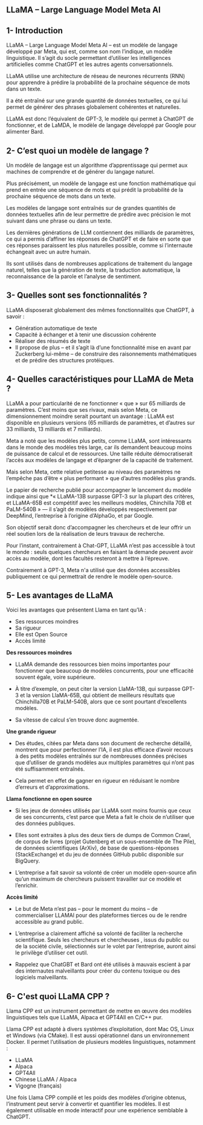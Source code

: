 ## LLaMA – Large Language Model Meta AI

## 1- Introduction

LLaMA – Large Language Model Meta AI – est un modèle de langage développé par Meta, qui est, comme son nom l’indique, un modèle linguistique. Il s’agit du socle permettant d’utiliser les intelligences artificielles comme ChatGPT et les autres agents conversationnels.

LLaMA utilise une architecture de réseau de neurones récurrents (RNN) pour apprendre à prédire la probabilité de la prochaine séquence de mots dans un texte.

Il a été entraîné sur une grande quantité de données textuelles, ce qui lui permet de générer des phrases globalement cohérentes et naturelles.

LLaMA est donc l’équivalent de GPT-3, le modèle qui permet à ChatGPT de fonctionner, et de LaMDA, le modèle de langage développé par Google pour alimenter Bard.

## 2- C’est quoi un modèle de langage ?

Un modèle de langage est un algorithme d’apprentissage qui permet aux machines de comprendre et de générer du langage naturel.

Plus précisément, un modèle de langage est une fonction mathématique qui prend en entrée une séquence de mots et qui prédit la probabilité de la prochaine séquence de mots dans un texte.

Les modèles de langage sont entraînés sur de grandes quantités de données textuelles afin de leur permettre de prédire avec précision le mot suivant dans une phrase ou dans un texte.

Les dernières générations de LLM contiennent des milliards de paramètres, ce qui a permis d’affiner les réponses de ChatGPT et de faire en sorte que ces réponses paraissent les plus naturelles possible, comme si l’internaute échangeait avec un autre humain. 

Ils sont utilisés dans de nombreuses applications de traitement du langage naturel, telles que la génération de texte, la traduction automatique, la reconnaissance de la parole et l’analyse de sentiment.

## 3- Quelles sont ses fonctionnalités ?

LLaMA disposerait globalement des mêmes fonctionnalités que ChatGPT, à savoir :

- Génération automatique de texte
- Capacité à échanger et à tenir une discussion cohérente
- Réaliser des résumés de texte
- Il propose de plus – et il s’agit là d’une fonctionnalité mise en avant par Zuckerberg lui-même – de construire des raisonnements mathématiques et de prédire des structures protéiques.

## 4- Quelles caractéristiques pour LLaMA de Meta ?

LLaMA a pour particularité de ne fonctionner « que » sur 65 milliards de paramètres. C’est moins que ses rivaux, mais selon Meta, ce dimensionnement moindre serait pourtant un avantage : LLaMA est disponible en plusieurs versions (65 milliards de paramètres, et d’autres sur 33 milliards, 13 milliards et 7 milliards).

Meta a noté que les modèles plus petits, comme LLaMA, sont intéressants dans le monde des modèles très large, car ils demandent beaucoup moins de puissance de calcul et de ressources. Une taille réduite démocratiserait l’accès aux modèles de langage et d’épargner de la capacité de traitement.

Mais selon Meta, cette relative petitesse au niveau des paramètres ne l’empêche pas d’être « plus performant » que d’autres modèles plus grands. 

Le papier de recherche publié pour accompagner le lancement du modèle indique ainsi que *« LLaMA-13B surpasse GPT-3 sur la plupart des critères, et LLaMA-65B est compétitif avec les meilleurs modèles, Chinchilla 70B et PaLM-540B » — il s’agit de modèles développés respectivement par DeepMind, l’entreprise à l’origine d’AlphaGo, et par Google.

Son objectif serait donc d’accompagner les chercheurs et de leur offrir un réel soutien lors de la réalisation de leurs travaux de recherche.

Pour l’instant, contrairement à Chat-GPT, LLaMA n’est pas accessible à tout le monde : seuls quelques chercheurs en faisant la demande peuvent avoir accès au modèle, dont les facultés resteront à mettre à l’épreuve.

Contrairement à GPT-3, Meta n'a utilisé que des données accessibles publiquement ce qui permettrait de rendre le modèle open-source.

## 5- Les avantages de LLaMA

Voici les avantages que présentent Llama en tant qu’IA : 

- Ses ressources moindres
- Sa rigueur
- Elle est Open Source
- Accès limité

**Des ressources moindres**

- LLaMA demande des ressources bien moins importantes pour fonctionner que beaucoup de modèles concurrents, pour une efficacité souvent égale, voire supérieure.

- À titre d’exemple, on peut citer la version LlaMA-13B, qui surpasse GPT-3 et la version LlaMA-65B, qui obtient de meilleurs résultats que Chinchilla70B et PaLM-540B, alors que ce sont pourtant d’excellents modèles.

- Sa vitesse de calcul s’en trouve donc augmentée.

**Une grande rigueur**

- Des études, citées par Meta dans son document de recherche détaillé, montrent que pour perfectionner l’IA, il est plus efficace d’avoir recours à des petits modèles entraînés sur de nombreuses données précises que d’utiliser de grands modèles aux multiples paramètres qui n’ont pas été suffisamment entraînés. 

- Cela permet en effet de gagner en rigueur en réduisant le nombre d’erreurs et d’approximations. 

**Llama fonctionne en open source**

- Si les jeux de données utilisés par LLaMA sont moins fournis que ceux de ses concurrents, c’est parce que Meta a fait le choix de n’utiliser que des données publiques. 

- Elles sont extraites à plus des deux tiers de dumps de Common Crawl, de corpus de livres (projet Gutenberg et un sous-ensemble de The Pile), de données scientifiques (ArXiv), de base de questions-réponses (StackExchange) et du jeu de données GitHub public disponible sur BigQuery. 

- L’entreprise a fait savoir sa volonté de créer un modèle open-source afin qu’un maximum de chercheurs puissent travailler sur ce modèle et l’enrichir. 

**Accès limité**

- Le but de Meta n’est pas – pour le moment du moins – de commercialiser LLAMAl pour des plateformes tierces ou de le rendre accessible au grand public.

- L’entreprise a clairement affiché sa volonté de faciliter la recherche scientifique. Seuls les chercheurs et chercheuses , issus du public ou de la société civile, sélectionnés sur le volet par l’entreprise, auront ainsi le privilège d’utiliser cet outil.  

- Rappelez que ChatGBT et Bard ont été utilisés à mauvais escient à par des internautes malveillants pour créer du contenu toxique ou des logiciels malveillants.

## 6- C'est quoi LLaMA CPP ?

Llama CPP est un instrument permettant de mettre en œuvre des modèles linguistiques tels que LLaMA, Alpaca et GPT4All en C/C++ pur.

Llama CPP est adapté à divers systèmes d’exploitation, dont Mac OS, Linux et Windows (via CMake). Il est aussi opérationnel dans un environnement Docker. Il permet l’utilisation de plusieurs modèles linguistiques, notamment :

- LLaMA
- Alpaca
- GPT4All
- Chinese LLaMA / Alpaca
- Vigogne (français)

Une fois Llama CPP compilé et les poids des modèles d’origine obtenus, l’instrument peut servir à convertir et quantifier les modèles. Il est également utilisable en mode interactif pour une expérience semblable à ChatGPT.

